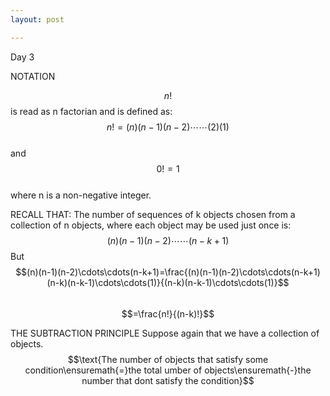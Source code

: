 ```yaml
---
layout: post

---
```

Day 3

NOTATION

$$n!$$ is read as n factorian and is defined as:  
$$n!=(n)(n-1)(n-2)\cdots\cdots(2)(1)$$  
and $$0!=1$$  
where n is a non-negative integer.  

RECALL THAT:
The number of sequences of k objects chosen from a collection of n objects, where each object may be used just once is: $$(n)(n-1)(n-2)\cdots\cdots(n-k+1)$$
But  
$$(n)(n-1)(n-2)\cdots\cdots(n-k+1)=\frac{(n)(n-1)(n-2)\cdots\cdots(n-k+1)(n-k)(n-k-1)\cdots\cdots(1)}{(n-k)(n-k-1)\cdots\cdots(1)}$$  
$$=\frac{n!}{(n-k)!}$$  

THE SUBTRACTION PRINCIPLE
Suppose again that we have a collection of objects.  
$$\text{The number of objects that satisfy some condition\ensuremath{=}the total umber of objects\ensuremath{-}the number that dont satisfy the condition}$$  

